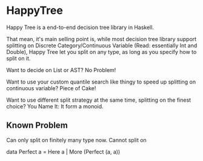 # HappyTree

Happy Tree is a end-to-end decision tree library in Haskell.

That mean, it's main selling point is, while most decision tree library support splitting on Discrete Category/Continuous Variable (Read: essentially Int and Double), Happy Tree let you split on any type, as long as you specify how to split on it.

Want to decide on List or AST? No Problem!

Want to use your custom quantile search like thingy to speed up splitting on continuous variable? Piece of Cake!

Want to use different split strategy at the same time, splitting on the finest choice? You Name It: It form a monoid.

## Known Problem

Can only split on finitely many type now. Cannot split on

data Perfect a = Here a | More (Perfect (a, a))
